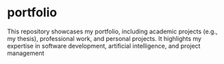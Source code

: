 # portfolio
This repository showcases my portfolio, including academic projects (e.g., my thesis), professional work, and personal projects. It highlights my expertise in software development, artificial intelligence, and project management
